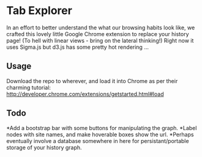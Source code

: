 # Tab Explorer

In an effort to better understand the what our browsing habits look like, we crafted this lovely little Google Chrome extension to replace your history page! (To hell with linear views - bring on the lateral thinking!) Right now it uses Sigma.js but d3.js has some pretty hot rendering ...

## Usage

Download the repo to wherever, and load it into Chrome as per their charming tutorial: <http://developer.chrome.com/extensions/getstarted.html#load>

## Todo

*Add a bootstrap bar with some buttons for manipulating the graph.
*Label nodes with site names, and make hoverable boxes show the url.
*Perhaps eventually involve a database somewhere in here for persistant/portable storage of your history graph.
